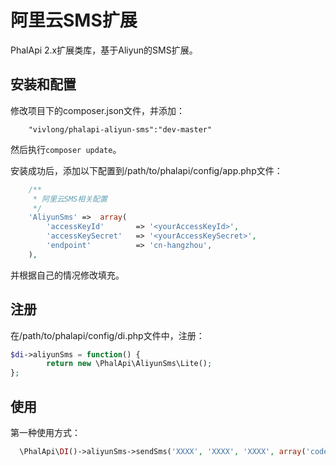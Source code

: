 # 阿里云SMS扩展
PhalApi 2.x扩展类库，基于Aliyun的SMS扩展。

## 安装和配置
修改项目下的composer.json文件，并添加：  
```
    "vivlong/phalapi-aliyun-sms":"dev-master"
```
然后执行```composer update```。  

安装成功后，添加以下配置到/path/to/phalapi/config/app.php文件：  
```php
    /**
     * 阿里云SMS相关配置
     */
    'AliyunSms' =>  array(
        'accessKeyId'       => '<yourAccessKeyId>',
        'accessKeySecret'   => '<yourAccessKeySecret>',
        'endpoint'          => 'cn-hangzhou',
    ),
```
并根据自己的情况修改填充。 

## 注册
在/path/to/phalapi/config/di.php文件中，注册：  
```php
$di->aliyunSms = function() {
        return new \PhalApi\AliyunSms\Lite();
};
```

## 使用
第一种使用方式：
```php
  \PhalApi\DI()->aliyunSms->sendSms('XXXX', 'XXXX', 'XXXX', array('code'=>'XXXX'));
```  

